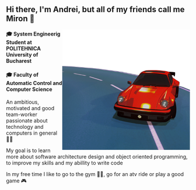 ## Hi there, I'm Andrei, but all of my friends call me Miron :statue_of_liberty:

<img align="right" src = "https://github.com/mironandrei/mironandrei/blob/main/type7-911turbo.gif" width="350" height = "330"/>

#### :mortar_board: System Engineerig Student at POLITEHNICA University of Bucharest  
#### :mortar_board: Faculty of Automatic Control and Computer Science


An ambitious, motivated and good team-worker passionate about technology and computers in general 👨‍💻

My goal is to learn more about software architecture design and object oriented programming, to improve my skills and my abillity to write code

In my free time I like to go to the gym 🏋️‍♂️, go for an atv ride or play a good game 🎮

